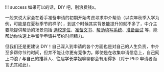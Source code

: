 !!! success
    如果可以的话，DIY 吧，别浪费钱x。

一般来说大家会在着手准备申请的初期开始考虑寻求中介帮助（以次年秋季入学为例，可能是在夏秋季节的样子），到这个时候其实背景能提升的就不多了，中介主要能提供帮助的场景包括 [选校定位](../../prepare/selection/)、[准备文书](../../prepare/material/)、[帮助填写系统](../../prepare/onlinesystem/)、[准备面试](../../prepare/interview/) 等，能帮助你快速上手留学申请并节约时间精力。

但我们还是更建议 DIY！自己深入到申请的各个方面也是对自己的人生负责，中介至多帮你节约时间，但并不能让你更有竞争力。即使是在收集申请信息上，自己网上冲浪 / 与自己的推荐人、往届学长学姐聊聊都会有用得多（对于 PhD 申请者而言尤其如此）。
